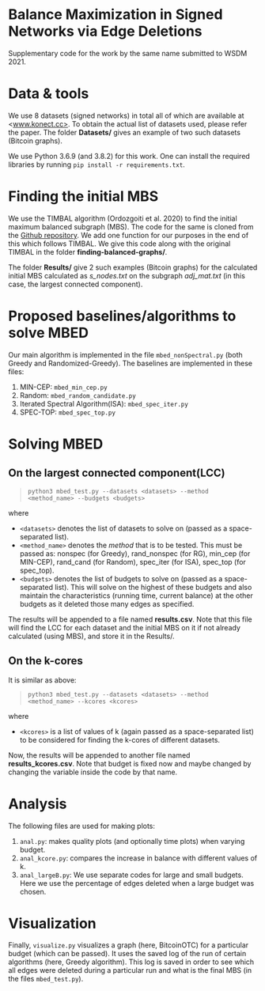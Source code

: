 # Balance Maximization in Signed Networks via Edge Deletions
Supplementary code for the work by the same name submitted to WSDM 2021.

# Data & tools
We use 8 datasets (signed networks) in total all of which are available at <www.konect.cc>. To obtain the actual list of datasets used, please refer the paper. The folder **Datasets/** gives an example of two such datasets (Bitcoin graphs).

We use Python 3.6.9 (and 3.8.2) for this work. One can install the required libraries by running `pip install -r requirements.txt`. 

# Finding the initial MBS
We use the TIMBAL algorithm (Ordozgoiti et al. 2020) to find the initial maximum balanced subgraph (MBS). The code for the same is cloned from the [Github repository](https://github.com/justbruno/finding-balanced-subgraphs). We add one function for our purposes in the end of this which follows TIMBAL. We give this code along with the original TIMBAL in the folder **finding-balanced-graphs/**.

The folder **Results/** give 2 such examples (Bitcoin graphs) for the calculated initial MBS calculated as *s_nodes.txt* on the subgraph *adj_mat.txt* (in this case, the largest connected component). 

# Proposed baselines/algorithms to solve MBED
Our main algorithm is implemented in the file `mbed_nonSpectral.py` (both Greedy and Randomized-Greedy). The baselines are implemented in these files:

1. MIN-CEP: `mbed_min_cep.py`
2. Random: `mbed_random_candidate.py`
3. Iterated Spectral Algorithm(ISA): `mbed_spec_iter.py`
4. SPEC-TOP: `mbed_spec_top.py`

# Solving MBED 
## On the largest connected component(LCC)

> `python3 mbed_test.py --datasets <datasets> --method <method_name> --budgets <budgets>`

where 
- `<datasets>` denotes the list of datasets to solve on (passed as a space-separated list). 
- `<method_name>` denotes the *method* that is to be tested. This must be passed as: nonspec (for Greedy), rand_nonspec (for RG), min_cep (for MIN-CEP), rand_cand (for Random), spec_iter (for ISA), spec_top (for spec_top). 
- `<budgets>` denotes the list of budgets to solve on (passed as a space-separated list). This will solve on the highest of these budgets and also maintain the characteristics (running time, current balance) at the other budgets as it deleted those many edges as specified. 

The results will be appended to a file named **results.csv**. Note that this file will find the LCC for each dataset and the initial MBS on it if not already calculated (using MBS), and store it in the Results/. 

## On the k-cores 

It is similar as above:

> `python3 mbed_test.py --datasets <datasets> --method <method_name> --kcores <kcores>`

where 
- `<kcores>` is a list of values of k (again passed as a space-separated list) to be considered for finding the k-cores of different datasets. 

Now, the results will be appended to another file named **results_kcores.csv**. Note that budget is fixed now and maybe changed by changing the variable inside the code by that name. 

# Analysis 

The following files are used for making plots:

1. `anal.py`: makes quality plots (and optionally time plots) when varying budget.
2. `anal_kcore.py`: compares the increase in balance with different values of k. 
3. `anal_largeB.py`: We use separate codes for large and small budgets. Here we use the percentage of edges deleted when a large budget was chosen. 

# Visualization

Finally, `visualize.py` visualizes a graph (here, BitcoinOTC) for a particular budget (which can be passed). It uses the saved log of the run of certain algorithms (here, Greedy algorithm). This log is saved in order to see which all edges were deleted during a particular run and what is the final MBS (in the files `mbed_test.py`). 
